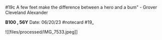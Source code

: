 #19c A few feet make the difference between a hero and a bum" - Grover Cleveland Alexander


**B100 , 56Y** 
Date: 06/20/23
 #notecard
 #19_ 

![[files/processed/IMG_7533.jpeg]]